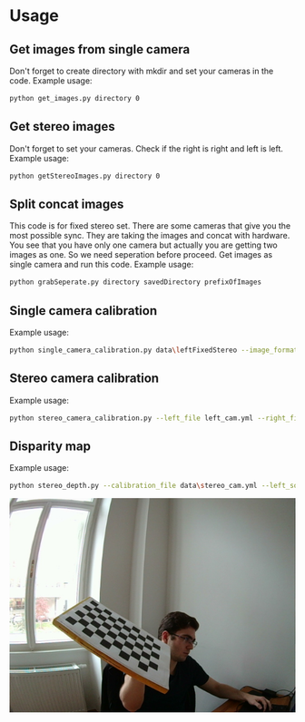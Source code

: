 # Usage

## Get images from single camera

Don't forget to create directory with mkdir and set your cameras in the code. Example usage:

```bash
python get_images.py directory 0
```

## Get stereo images

Don't forget to set your cameras. Check if the right is right and left is left. Example usage:

```bash
python getStereoImages.py directory 0
```

## Split concat images

This code is for fixed stereo set. There are some cameras that give you the most possible sync. They are taking the images and concat with hardware. You see that you have only one camera but actually you are getting two images as one. So we need seperation before proceed. Get images as single camera and run this code. Example usage:

```bash
python grabSeperate.py directory savedDirectory prefixOfImages
```

## Single camera calibration

Example usage:

```bash
python single_camera_calibration.py data\leftFixedStereo --image_format png --prefix left --square_size 0.025 --width 9 --height 6 --save_file left_cam.yml
```

## Stereo camera calibration

Example usage:

```bash
python stereo_camera_calibration.py --left_file left_cam.yml --right_file right_cam.yml --left_prefix left --right_prefix right --left_dir bothImagesFixedStereo --right_dir bothImagesFixedStereo --image_format png --square_size 0.025 --save_file stereo_cam.yml
```

## Disparity map

Example usage:

```bash
python stereo_depth.py --calibration_file data\stereo_cam.yml --left_source data\left_1541067450.avi --right_source data\right_1541067450.avi --is_real_time 0

```

![example](./data/bothImagesFixedStereo/left0.png)

